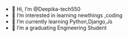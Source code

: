- 👋 Hi, I’m @Deepika-tech550
- 👀 I’m interested in learning newthings ,coding 
- 🌱 I’m currently learning Python,Django,Js
- 📗 I’m a graduating Engineering Student 


<!---
Deepika-tech550/Deepika-tech550 is a ✨ special ✨ repository because its `README.md` (this file) appears on your GitHub profile.
You can click the Preview link to take a look at your changes.
--->

